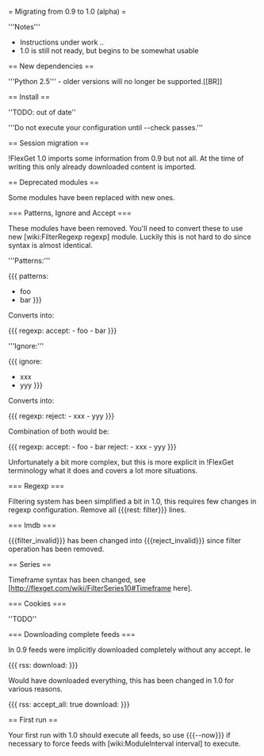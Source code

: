 = Migrating from 0.9 to 1.0 (alpha) =

'''Notes'''

 * Instructions under work ..
 * 1.0 is still not ready, but begins to be somewhat usable

== New dependencies ==

'''Python 2.5''' - older versions will no longer be supported.[[BR]]

== Install ==

''TODO: out of date''

'''Do not execute your configuration until --check passes.'''

== Session migration ==

!FlexGet 1.0 imports some information from 0.9 but not all. At the time of writing this only already downloaded content is imported.

== Deprecated modules ==

Some modules have been replaced with new ones.

=== Patterns, Ignore and Accept ===

These modules have been removed. You'll need to convert these to use new [wiki:FilterRegexp regexp] module. Luckily this is not hard to do since syntax is almost identical.

'''Patterns:'''

{{{
patterns:
  - foo
  - bar
}}}

Converts into:

{{{
regexp:
  accept:
    - foo
    - bar
}}}

'''Ignore:'''

{{{
ignore:
  - xxx
  - yyy
}}}

Converts into:

{{{
regexp:
  reject:
    - xxx
    - yyy
}}}

Combination of both would be:

{{{
regexp:
  accept:
    - foo
    - bar
  reject:
    - xxx
    - yyy
}}}

Unfortunately a bit more complex, but this is more explicit in !FlexGet terminology what it does and covers a lot more situations.

=== Regexp ===

Filtering system has been simplified a bit in 1.0, this requires few changes in regexp configuration. Remove all {{{rest: filter}}} lines.

=== Imdb ===

{{{filter_invalid}}} has been changed into {{{reject_invalid}}} since filter operation has been removed.

== Series ==

Timeframe syntax has been changed, see [http://flexget.com/wiki/FilterSeries10#Timeframe here].

=== Cookies ===

''TODO''

=== Downloading complete feeds ===

In 0.9 feeds were implicitly downloaded completely without any accept. Ie

{{{
rss: <url>
download: <path>
}}}

Would have downloaded everything, this has been changed in 1.0 for various reasons.

{{{
rss: <url>
accept_all: true
download: <path>
}}}

== First run ==

Your first run with 1.0 should execute all feeds, so use {{{--now}}} if necessary to force feeds with [wiki:ModuleInterval interval] to execute.